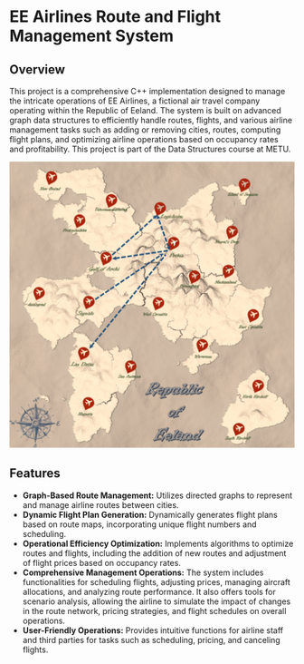 # EE Airlines Route and Flight Management System

## Overview
This project is a comprehensive C++ implementation designed to manage the intricate operations of EE Airlines, a fictional air travel company operating within the Republic of Eeland. The system is built on advanced graph data structures to efficiently handle routes, flights, and various airline management tasks such as adding or removing cities, routes, computing flight plans, and optimizing airline operations based on occupancy rates and profitability. This project is part of the Data Structures course at METU.

![EEland Image](image/eeland.png)

## Features
- **Graph-Based Route Management:** Utilizes directed graphs to represent and manage airline routes between cities.
- **Dynamic Flight Plan Generation:** Dynamically generates flight plans based on route maps, incorporating unique flight numbers and scheduling.
- **Operational Efficiency Optimization:** Implements algorithms to optimize routes and flights, including the addition of new routes and adjustment of flight prices based on occupancy rates.
- **Comprehensive Management Operations:** The system includes functionalities for scheduling flights, adjusting prices, managing aircraft allocations, and analyzing route performance. It also offers tools for scenario analysis, allowing the airline to simulate the impact of changes in the route network, pricing strategies, and flight schedules on overall operations.
- **User-Friendly Operations:** Provides intuitive functions for airline staff and third parties for tasks such as scheduling, pricing, and canceling flights.
